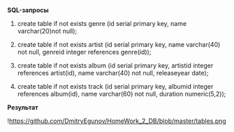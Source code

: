 **SQL-запросы**

1. create table if not exists genre (id serial primary key, name varchar(20)not null);

2. create table if not exists artist (id serial primary key, name varchar(40) not null, genreid integer references genre(id));

3. create table if not exists album (id serial primary key, artistid integer references artist(id), name varchar(40) not null, releaseyear date);

4. create table if not exists track (id serial primary key, albumid integer references album(id), name varchar(60) not null, duration numeric(5,2));

**Результат**

!<https://github.com/DmitryEgunov/HomeWork_2_DB/blob/master/tables.png>
